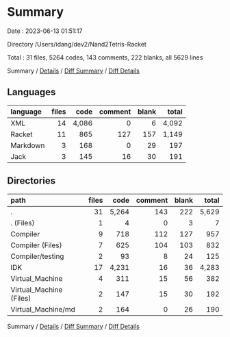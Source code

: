 # Summary

Date : 2023-06-13 01:51:17

Directory /Users/idang/dev2/Nand2Tetris-Racket

Total : 31 files,  5264 codes, 143 comments, 222 blanks, all 5629 lines

Summary / [Details](details.md) / [Diff Summary](diff.md) / [Diff Details](diff-details.md)

## Languages
| language | files | code | comment | blank | total |
| :--- | ---: | ---: | ---: | ---: | ---: |
| XML | 14 | 4,086 | 0 | 6 | 4,092 |
| Racket | 11 | 865 | 127 | 157 | 1,149 |
| Markdown | 3 | 168 | 0 | 29 | 197 |
| Jack | 3 | 145 | 16 | 30 | 191 |

## Directories
| path | files | code | comment | blank | total |
| :--- | ---: | ---: | ---: | ---: | ---: |
| . | 31 | 5,264 | 143 | 222 | 5,629 |
| . (Files) | 1 | 4 | 0 | 3 | 7 |
| Compiler | 9 | 718 | 112 | 127 | 957 |
| Compiler (Files) | 7 | 625 | 104 | 103 | 832 |
| Compiler/testing | 2 | 93 | 8 | 24 | 125 |
| IDK | 17 | 4,231 | 16 | 36 | 4,283 |
| Virtual_Machine | 4 | 311 | 15 | 56 | 382 |
| Virtual_Machine (Files) | 2 | 147 | 15 | 30 | 192 |
| Virtual_Machine/md | 2 | 164 | 0 | 26 | 190 |

Summary / [Details](details.md) / [Diff Summary](diff.md) / [Diff Details](diff-details.md)